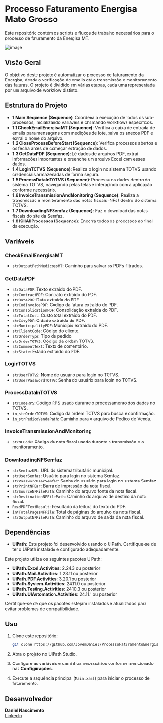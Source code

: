 # Processo Faturamento Energisa Mato Grosso

Este repositório contém os scripts e fluxos de trabalho necessários para o processo de faturamento da Energisa MT.

![image](https://github.com/user-attachments/assets/b9e6a9a6-49b7-4be7-a02e-c5857ead62fb)

## Visão Geral

O objetivo deste projeto é automatizar o processo de faturamento da Energisa, desde a verificação de emails até a transmissão e monitoramento das faturas. O projeto é dividido em várias etapas, cada uma representada por um arquivo de workflow distinto.

## Estrutura do Projeto

- **1 Main Sequence (Sequence)**: Coordena a execução de todos os sub-processos, inicializando variáveis e chamando workflows específicos.
- **1.1 CheckEmailEnergisaMT (Sequence)**: Verifica a caixa de entrada de emails para mensagens com medições de lote, salva os anexos PDF e extrai o nome do arquivo.
- **1.2 CloseProcessBeforeStart (Sequence)**: Verifica processos abertos e os fecha antes de começar extração de dados.
- **1.3 GetDataPDF (Sequence)**: Lê dados de arquivos PDF, extrai informações importantes e preenche um arquivo Excel com esses dados.
- **1.4 LoginTOTVS (Sequence)**: Realiza o login no sistema TOTVS usando credenciais armazenadas de forma segura.
- **1.5 ProcessDataInTOTVS (Sequence)**: Processa os dados dentro do sistema TOTVS, navegando pelas telas e interagindo com a aplicação conforme necessário.
- **1.6 InvoiceTransmissionAndMonitoring (Sequence)**: Realiza a transmissão e monitoramento das notas fiscais (NFs) dentro do sistema TOTVS.
- **1.7 DownloadingNFSemfaz (Sequence)**: Faz o download das notas fiscais do site da Semfaz.
- **1.8 KillAllProcesses (Sequence)**: Encerra todos os processos ao final da execução.

## Variáveis

### CheckEmailEnergisaMT
- `strOutputPathMedicoesMT`: Caminho para salvar os PDFs filtrados.

### GetDataPDF
- `strDataPDF`: Texto extraído do PDF.
- `strContractPDF`: Contrato extraído do PDF.
- `strDatePDF`: Data extraída do PDF.
- `strCodInvoicePDF`: Código da fatura extraído do PDF.
- `strConsolidationPDF`: Consolidação extraída do PDF.
- `strTotalCost`: Custo total extraído do PDF.
- `strCityPDF`: Cidade extraída do PDF.
- `strMunicipalityPDF`: Município extraído do PDF.
- `strClientCode`: Código do cliente.
- `strOrderType`: Tipo de pedido.
- `strOrderTOTVS`: Código da ordem TOTVS.
- `strCommentText`: Texto de comentário.
- `strState`: Estado extraído do PDF.

### LoginTOTVS
- `strUserTOTVS`: Nome de usuário para login no TOTVS.
- `strUserPasswordTOTVS`: Senha do usuário para login no TOTVS.

### ProcessDataInTOTVS
- `strCodeRPS`: Código RPS usado durante o processamento dos dados no TOTVS.
- `in_strOrderTOTVS`: Código da ordem TOTVS para busca e confirmação.
- `in_strPedidoVendaPath`: Caminho para o arquivo de Pedido de Venda.

### InvoiceTransmissionAndMonitoring
- `strNFCode`: Código da nota fiscal usado durante a transmissão e o monitoramento.

### DownloadingNFSemfaz
- `strSemfazURL`: URL do sistema tributário municipal.
- `strUserSemfaz`: Usuário para login no sistema Semfaz.
- `strPasswordUserSemfaz`: Senha do usuário para login no sistema Semfaz.
- `strPrintNFBar`: Barra de impressão da nota fiscal.
- `strSourceNFFilePath`: Caminho do arquivo fonte da nota fiscal.
- `strDestinationNFFilePath`: Caminho do arquivo de destino da nota fiscal.
- `ReadPDFTextResult`: Resultado da leitura do texto do PDF.
- `intTotalPagesNFFile`: Total de páginas do arquivo da nota fiscal.
- `strOutputNFFilePath`: Caminho do arquivo de saída da nota fiscal.

## Dependências

- **UiPath**: Este projeto foi desenvolvido usando o UiPath. Certifique-se de ter o UiPath instalado e configurado adequadamente.
  
Este projeto utiliza os seguintes pacotes UiPath:

- **UiPath.Excel.Activities**: 2.24.3 ou posterior
- **UiPath.Mail.Activities**: 1.23.11 ou posterior
- **UiPath.PDF.Activities**: 3.20.1 ou posterior
- **UiPath.System.Activities**: 24.11.0 ou posterior
- **UiPath.Testing.Activities**: 24.10.3 ou posterior
- **UiPath.UIAutomation.Activities**: 24.11.1 ou posterior

Certifique-se de que os pacotes estejam instalados e atualizados para evitar problemas de compatibilidade.

## Uso

1. Clone este repositório:
    ```bash
    git clone https://github.com/JovemDaniel/ProcessoFaturamentoEnergisa_MT.git
    ```

2. Abra o projeto no UiPath Studio.

3. Configure as variáveis e caminhos necessários conforme mencionado nas **Configurações**.

4. Execute a sequência principal (`Main.xaml`) para iniciar o processo de faturamento.

## Desenvolvedor

**Daniel Nascimento**  
[LinkedIn](https://www.linkedin.com/in/danieloliveirain/)
